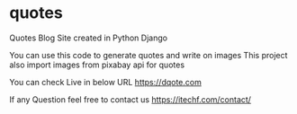 # quotes
Quotes Blog Site created in Python Django

You can use this code to generate quotes and write on images
This project also import images from pixabay api for quotes

You can check Live in below URL
https://dqote.com

If any Question feel free to contact us 
https://itechf.com/contact/
